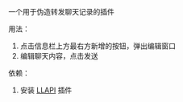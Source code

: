 一个用于伪造转发聊天记录的插件

用法：
1. 点击信息栏上方最右方新增的按钮，弹出编辑窗口
2. 编辑聊天内容，点击发送

依赖：
1. 安装 [LLAPI](https://github.com/Night-stars-1/LiteLoaderQQNT-Plugin-LLAPI) 插件
